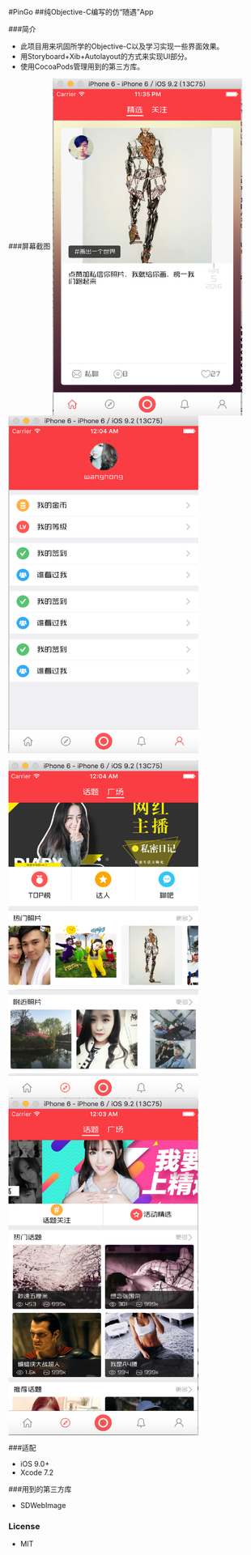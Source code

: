 #PinGo 
##纯Objective-C编写的仿“随遇”App

###简介
* 此项目用来巩固所学的Objective-C以及学习实现一些界面效果。
* 用Storyboard+Xib+Autolayout的方式来实现UI部分。
* 使用CocoaPods管理用到的第三方库。


###屏幕截图
<img src="https://github.com/newHopeLJP/PinGo/blob/master/Screenshot/Home.png" width = "375" height = "667" alt="Home" align=center />        <img src="https://github.com/newHopeLJP/PinGo/blob/master/Screenshot/Profile.png" width = "375" height = "667" alt="Profile" align=center />

<img src="https://github.com/newHopeLJP/PinGo/blob/master/Screenshot/Discover2.png" width = "375" height = "667" alt="Discover" align=center />        <img src="https://github.com/newHopeLJP/PinGo/blob/master/Screenshot/Discover1.png" width = "375" height = "667" alt="Discover" align=center />

###适配
* iOS 9.0+
* Xcode 7.2

###用到的第三方库
* SDWebImage 

### License 
* MIT




